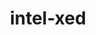 ---
title: "intel-xed"
layout: cache
categories: [package, v0.18.1]
meta: {"versions": ["2022.04.17"], "compilers": ["gcc@=7.5.0"], "oss": ["ubuntu18.04"], "platforms": ["linux"], "targets": ["x86_64"], "stacks": ["e4s", "root"], "num_specs": 1, "num_specs_by_stack": {"root": 1, "e4s": 1}}
spec_details: [{"hash": "ad6fv34rcvq5o4uakw6mt5ogps6i5enu", "compiler": "gcc@=7.5.0", "versions": ["2022.04.17"], "os": "ubuntu18.04", "platform": "linux", "target": "x86_64", "variants": ["~debug", "+pic"], "stacks": ["root", "e4s"], "size": "-", "tarball": "https://binaries.spack.io/releases/v0.18.1/build_cache/linux-ubuntu18.04-x86_64/gcc-7.5.0/intel-xed-2022.04.17/linux-ubuntu18.04-x86_64-gcc-7.5.0-intel-xed-2022.04.17-ad6fv34rcvq5o4uakw6mt5ogps6i5enu.spack"}]
---
